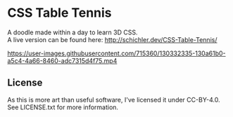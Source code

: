 # CSS Table Tennis

A doodle made within a day to learn 3D CSS.  
A live version can be found here: <http://schichler.dev/CSS-Table-Tennis/>

https://user-images.githubusercontent.com/715360/130332335-130a61b0-a5c4-4a66-8460-adc7315d4f75.mp4

## License

As this is more art than useful software, I've licensed it under CC-BY-4.0.  
See LICENSE.txt for more information.
